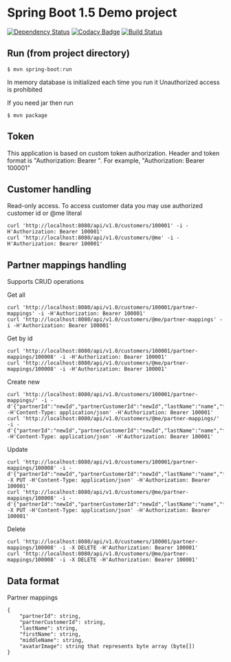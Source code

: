 # Spring Boot 1.5 Demo project

[![Dependency Status](https://dependencyci.com/github/emitrohin/rooxtask/badge)](https://dependencyci.com/github/emitrohin/rooxtask)
[![Codacy Badge](https://api.codacy.com/project/badge/Grade/4370293ceb2c4046ac3a41db99fcef1b)](https://www.codacy.com/app/emitrohin/rooxtask?utm_source=github.com&amp;utm_medium=referral&amp;utm_content=emitrohin/rooxtask&amp;utm_campaign=Badge_Grade)
[![Build Status](https://travis-ci.org/emitrohin/rooxtask.svg?branch=master)](https://travis-ci.org/emitrohin/rooxtask)

## Run (from project directory)

    $ mvn spring-boot:run

In memory database is initialized each time you run it
Unauthorized access is prohibited

If you need jar then run

    $ mvn package

## Token

This application is based on custom token authorization. Header and token format is "Authorization: Bearer <id of customer>". For example, "Authorization: Bearer 100001"

## Customer handling

Read-only access. To access customer data you may use authorized customer id or @me literal

    curl 'http://localhost:8080/api/v1.0/customers/100001' -i -H'Authorization: Bearer 100001'
    curl 'http://localhost:8080/api/v1.0/customers/@me' -i -H'Authorization: Bearer 100001'

## Partner mappings handling

Supports CRUD operations

Get all

    curl 'http://localhost:8080/api/v1.0/customers/100001/partner-mappings' -i -H'Authorization: Bearer 100001'
    curl 'http://localhost:8080/api/v1.0/customers/@me/partner-mappings' -i -H'Authorization: Bearer 100001'

Get by id

    curl 'http://localhost:8080/api/v1.0/customers/100001/partner-mappings/100008' -i -H'Authorization: Bearer 100001'
    curl 'http://localhost:8080/api/v1.0/customers/@me/partner-mappings/100008' -i -H'Authorization: Bearer 100001'

Create new

    curl 'http://localhost:8080/api/v1.0/customers/100001/partner-mappings/' -i -d'{"partnerId":"newId","partnerCustomerId":"newId","lastName":"name","firstName":"name","middleName":"name","avatarImage":"AQABAAEAAQAB"}' -H'Content-Type: application/json' -H'Authorization: Bearer 100001'
    curl 'http://localhost:8080/api/v1.0/customers/@me/partner-mappings/' -i -d'{"partnerId":"newId","partnerCustomerId":"newId","lastName":"name","firstName":"name","middleName":"name","avatarImage":"AQABAAEAAQAB"}' -H'Content-Type: application/json' -H'Authorization: Bearer 100001'

Update

    curl 'http://localhost:8080/api/v1.0/customers/100001/partner-mappings/100008' -i -d'{"partnerId":"newId","partnerCustomerId":"newId","lastName":"name","firstName":"name","middleName":"name","avatarImage":"AQABAAEAAQAB"}' -X PUT -H'Content-Type: application/json' -H'Authorization: Bearer 100001'
    curl 'http://localhost:8080/api/v1.0/customers/@me/partner-mappings/100008' -i -d'{"partnerId":"newId","partnerCustomerId":"newId","lastName":"name","firstName":"name","middleName":"name","avatarImage":"AQABAAEAAQAB"}' -X PUT -H'Content-Type: application/json' -H'Authorization: Bearer 100001'
    
Delete

    curl 'http://localhost:8080/api/v1.0/customers/100001/partner-mappings/100008' -i -X DELETE -H'Authorization: Bearer 100001'
    curl 'http://localhost:8080/api/v1.0/customers/@me/partner-mappings/100008' -i -X DELETE -H'Authorization: Bearer 100001'
    
## Data format

Partner mappings

    {
        "partnerId": string,
        "partnerCustomerId": string,
        "lastName": string,
        "firstName": string,
        "middleName": string,
        "avatarImage": string that represents byte array (byte[])
    }